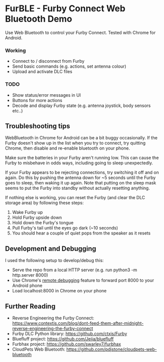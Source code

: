 # FurBLE - Furby Connect Web Bluetooth Demo
Use Web Bluetooth to control your Furby Connect. Tested with Chrome for Android.

### Working
- Connect to / disconnect from Furby
- Send basic commands (e.g. actions, set antenna colour)
- Upload and activate DLC files

### TODO
- Show status/error messages in UI
- Buttons for more actions
- Decode and display Furby state (e.g. antenna joystick, body sensors etc..)

## Troubleshooting tips
WebBluetooth in Chrome for Android can be a bit buggy occasionally. If the Furby doesn't show up in the list when you try to connect, try quitting Chrome, then disable and re-enable bluetooth on your phone.

Make sure the batteries in your Furby aren't running low. This can cause the Furby to misbehave in odds ways, including going to sleep unexpectedly.

If your Furby appears to be rejecting connections, try switching it off and on again. Do this by pushing the antenna down for ~5 seconds until the Furby goes to sleep, then waking it up again. Note that putting on the sleep mask seems to put the Furby into standby without actually resetting anything.

If nothing else is working, you can reset the Furby (and clear the DLC storage area) by following these steps:
1. Wake Furby up
2. Hold Furby upside down
3. Hold down the Furby's tongue
4. Pull Furby's tail until the eyes go dark (~10 seconds)
5. You should hear a couple of quiet pops from the speaker as it resets

## Development and Debugging

I used the following setup to develop/debug this:
- Serve the repo from a local HTTP server (e.g. run python3 -m http.server 8000)
- Use Chrome's [remote debugging](https://developers.google.com/web/tools/chrome-devtools/remote-debugging/) feature to forward port 8000 to your Android phone
- Load localhost:8000 in Chrome on your phone


## Further Reading
- Reverse Engineering the Furby Connect: https://www.contextis.com/blog/dont-feed-them-after-midnight-reverse-engineering-the-furby-connect
- Furby DLC Python library: https://github.com/ctxis/Furby
- Bluefluff project: https://github.com/Jeija/bluefluff
- Furbhax project: https://github.com/swarley7/furbhax
- CloudPets Web Bluetooth: https://github.com/pdjstone/cloudpets-web-bluetooth
